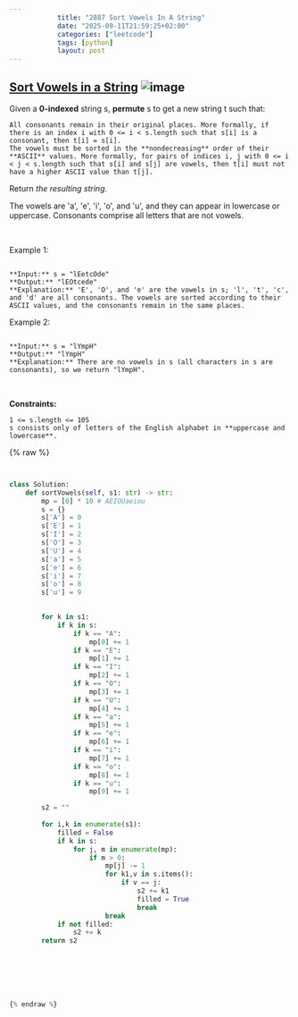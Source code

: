 ```yaml
---
            title: "2887 Sort Vowels In A String"
            date: "2025-09-11T21:59:25+02:00"
            categories: ["leetcode"]
            tags: [python]
            layout: post
---
```

            
## [Sort Vowels in a String](https://leetcode.com/problems/sort-vowels-in-a-string) ![image](https://img.shields.io/badge/Difficulty-Medium-orange)

Given a **0-indexed** string s, **permute** s to get a new string t such that:

	All consonants remain in their original places. More formally, if there is an index i with 0 <= i < s.length such that s[i] is a consonant, then t[i] = s[i].
	The vowels must be sorted in the **nondecreasing** order of their **ASCII** values. More formally, for pairs of indices i, j with 0 <= i < j < s.length such that s[i] and s[j] are vowels, then t[i] must not have a higher ASCII value than t[j].

Return *the resulting string*.

The vowels are 'a', 'e', 'i', 'o', and 'u', and they can appear in lowercase or uppercase. Consonants comprise all letters that are not vowels.

 

Example 1:

```

**Input:** s = "lEetcOde"
**Output:** "lEOtcede"
**Explanation:** 'E', 'O', and 'e' are the vowels in s; 'l', 't', 'c', and 'd' are all consonants. The vowels are sorted according to their ASCII values, and the consonants remain in the same places.

```

Example 2:

```

**Input:** s = "lYmpH"
**Output:** "lYmpH"
**Explanation:** There are no vowels in s (all characters in s are consonants), so we return "lYmpH".

```

 

**Constraints:**

	1 <= s.length <= 105
	s consists only of letters of the English alphabet in **uppercase and lowercase**.

{% raw %}


```python


class Solution:
    def sortVowels(self, s1: str) -> str:
        mp = [0] * 10 # AEIOUaeiou
        s = {}
        s['A'] = 0
        s['E'] = 1
        s['I'] = 2
        s['O'] = 3
        s['U'] = 4
        s['a'] = 5
        s['e'] = 6
        s['i'] = 7
        s['o'] = 8
        s['u'] = 9

    
        for k in s1:
            if k in s:
                if k == "A":
                    mp[0] += 1
                if k == "E":
                    mp[1] += 1
                if k == "I":
                    mp[2] += 1
                if k == "O":
                    mp[3] += 1
                if k == "U":
                    mp[4] += 1
                if k == "a":
                    mp[5] += 1
                if k == "e":
                    mp[6] += 1
                if k == "i":
                    mp[7] += 1
                if k == "o":
                    mp[8] += 1
                if k == "u":
                    mp[9] += 1

        s2 = ""
        
        for i,k in enumerate(s1):
            filled = False
            if k in s:
                for j, m in enumerate(mp):
                    if m > 0:
                        mp[j] -= 1
                        for k1,v in s.items():
                            if v == j:
                                s2 += k1
                                filled = True
                                break
                        break
            if not filled:
                s2 += k
        return s2

                





{% endraw %}
```
